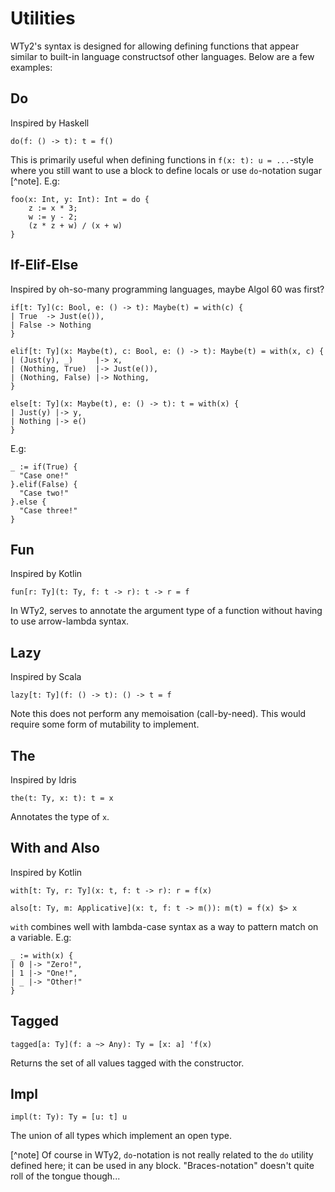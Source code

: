 # Utilities

WTy2's syntax is designed for allowing defining functions that appear similar to built-in language constructsof other languages. Below are a few examples:

## Do

Inspired by Haskell

```WTy2
do(f: () -> t): t = f()
```

This is primarily useful when defining functions in `f(x: t): u = ...`-style where you still want to use a block to define locals or use `do`-notation sugar [^note]. E.g:

```WTy2
foo(x: Int, y: Int): Int = do {
    z := x * 3;
    w := y - 2;
    (z * z + w) / (x + w)
}
```

## If-Elif-Else

Inspired by oh-so-many programming languages, maybe Algol 60 was first?

```WTy2
if[t: Ty](c: Bool, e: () -> t): Maybe(t) = with(c) {
| True  -> Just(e()),
| False -> Nothing
}
```

```
elif[t: Ty](x: Maybe(t), c: Bool, e: () -> t): Maybe(t) = with(x, c) {
| (Just(y), _)     |-> x,
| (Nothing, True)  |-> Just(e()),
| (Nothing, False) |-> Nothing,
}
```

```WTy2
else[t: Ty](x: Maybe(t), e: () -> t): t = with(x) {
| Just(y) |-> y,
| Nothing |-> e()
}
```

E.g:

```WTy2
_ := if(True) {
  "Case one!"
}.elif(False) {
  "Case two!"
}.else {
  "Case three!"
}
```

## Fun

Inspired by Kotlin

```WTy2
fun[r: Ty](t: Ty, f: t -> r): t -> r = f
```

In WTy2, serves to annotate the argument type of a function without having to use arrow-lambda syntax.

## Lazy

Inspired by Scala

```WTy2
lazy[t: Ty](f: () -> t): () -> t = f
```

Note this does not perform any memoisation (call-by-need). This would require some form of mutability to implement.

## The

Inspired by Idris

```
the(t: Ty, x: t): t = x
```

Annotates the type of `x`.

## With and Also

Inspired by Kotlin

```WTy2
with[t: Ty, r: Ty](x: t, f: t -> r): r = f(x)
```

```WTy2
also[t: Ty, m: Applicative](x: t, f: t -> m()): m(t) = f(x) $> x
```

`with` combines well with lambda-case syntax as a way to pattern match on a variable. E.g:

```WTy2
_ := with(x) {
| 0 |-> "Zero!",
| 1 |-> "One!",
| _ |-> "Other!"
}
```

## Tagged

```WTy2
tagged[a: Ty](f: a ~> Any): Ty = [x: a] 'f(x)
```

Returns the set of all values tagged with the constructor.

## Impl

```WTy2
impl(t: Ty): Ty = [u: t] u
```

The union of all types which implement an open type.

[^note] Of course in WTy2, `do`-notation is not really related to the `do` utility defined here; it can be used in any block. "Braces-notation" doesn't quite roll of the tongue though...
